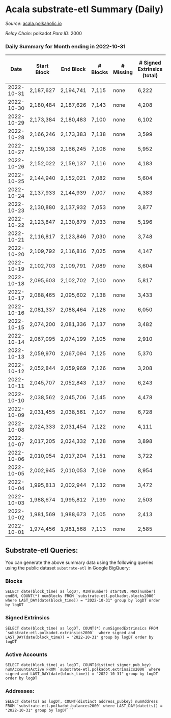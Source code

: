 # Acala substrate-etl Summary (Daily)

_Source_: [acala.polkaholic.io](https://acala.polkaholic.io)

*Relay Chain*: polkadot
*Para ID*: 2000



### Daily Summary for Month ending in 2022-10-31


| Date | Start Block | End Block | # Blocks | # Missing | # Signed Extrinsics (total) | # Active Accounts | # Addresses with Balances | # Events | # Transfers | # XCM Transfers In | # XCM Transfers Out |
| ---- | ----------- | --------- | -------- | --------- | --------------------------- | ----------------- | ------------------------- | -------- | ----------- | ------------------ | ------------------- |
| 2022-10-31 | 2,187,627 | 2,194,741 | 7,115 | none  | 6,222 | 672 | 164,762 | 100,877 | 4,390 ($2,839,164.48) | 100 ($79,045.50) | 163 ($263,569.68) |
| 2022-10-30 | 2,180,484 | 2,187,626 | 7,143 | none  | 4,208 | 593 | 164,682 | 87,551 | 2,588 ($2,107,132.95) | 117 ($140,546.46) | 189 ($240,616.52) |
| 2022-10-29 | 2,173,384 | 2,180,483 | 7,100 | none  | 6,102 | 646 |  | 102,617 | 4,823 ($4,450,950.39) | 164 ($295,340.57) | 261 ($433,843.47) |
| 2022-10-28 | 2,166,246 | 2,173,383 | 7,138 | none  | 3,599 | 484 | 164,599 | 82,307 | 1,847 ($4,440,528.52) | 132 ($204,730.73) | 212 ($2,697,836.99) |
| 2022-10-27 | 2,159,138 | 2,166,245 | 7,108 | none  | 5,952 | 465 | 164,564 | 99,349 | 4,373 ($2,660,990.58) | 126 ($160,609.34) | 180 ($288,500.05) |
| 2022-10-26 | 2,152,022 | 2,159,137 | 7,116 | none  | 4,183 | 519 |  | 89,423 | 3,122 ($3,214,515.25) | 162 ($333,080.12) | 200 ($157,721.15) |
| 2022-10-25 | 2,144,940 | 2,152,021 | 7,082 | none  | 5,604 | 559 |  | 100,344 | 5,051 ($2,051,823.75) | 209 ($304,586.56) | 238 ($198,233.92) |
| 2022-10-24 | 2,137,933 | 2,144,939 | 7,007 | none  | 4,383 | 507 |  | 91,650 | 3,771 ($3,582,526.83) | 194 ($240,650.44) | 197 ($142,804.08) |
| 2022-10-23 | 2,130,880 | 2,137,932 | 7,053 | none  | 3,877 | 497 |  | 85,836 | 2,755 ($3,321,572.00) | 159 ($183,793.25) | 150 ($183,243.56) |
| 2022-10-22 | 2,123,847 | 2,130,879 | 7,033 | none  | 5,196 | 459 | 164,383 | 95,614 | 4,308 ($2,916,325.18) | 143 ($122,225.77) | 158 ($174,539.20) |
| 2022-10-21 | 2,116,817 | 2,123,846 | 7,030 | none  | 3,748 | 520 | 164,341 | 86,759 | 3,057 ($3,828,162.86) | 213 ($225,472.92) | 237 ($177,706.63) |
| 2022-10-20 | 2,109,792 | 2,116,816 | 7,025 | none  | 4,147 | 447 | 164,302 | 86,529 | 3,056 ($2,324,158.53) | 157 ($180,277.83) | 176 ($127,877.54) |
| 2022-10-19 | 2,102,703 | 2,109,791 | 7,089 | none  | 3,604 | 501 |  | 84,464 | 2,658 ($22,347,841.09) | 143 ($128,542.07) | 145 ($138,719.42) |
| 2022-10-18 | 2,095,603 | 2,102,702 | 7,100 | none  | 5,817 | 510 |  | 100,290 | 5,234 ($2,332,318.98) | 134 ($157,825.34) | 168 ($93,885.07) |
| 2022-10-17 | 2,088,465 | 2,095,602 | 7,138 | none  | 3,433 | 513 | 164,133 | 85,547 | 3,086 ($4,162,844.18) | 155 ($166,802.41) | 217 ($157,123.44) |
| 2022-10-16 | 2,081,337 | 2,088,464 | 7,128 | none  | 6,050 | 808 | 164,069 | 105,241 | 5,766 ($4,802,058.06) | 193 ($183,831.12) | 239 ($173,391.70) |
| 2022-10-15 | 2,074,200 | 2,081,336 | 7,137 | none  | 3,482 | 526 | 163,980 | 87,047 | 3,442 ($3,083,041.49) | 188 ($130,391.02) | 202 ($208,979.40) |
| 2022-10-14 | 2,067,095 | 2,074,199 | 7,105 | none  | 2,910 | 500 | 163,903 | 81,407 | 2,595 ($2,447,527.79) | 190 ($173,778.26) | 237 ($117,022.91) |
| 2022-10-13 | 2,059,970 | 2,067,094 | 7,125 | none  | 5,370 | 681 | 163,853 | 102,953 | 6,014 ($13,696,574.76) | 241 ($278,823.70) | 191 ($894,570.78) |
| 2022-10-12 | 2,052,844 | 2,059,969 | 7,126 | none  | 3,208 | 609 | 163,785 | 85,613 | 3,494 ($5,297,841.20) | 148 ($163,207.80) | 133 ($222,536.02) |
| 2022-10-11 | 2,045,707 | 2,052,843 | 7,137 | none  | 6,243 | 675 |  | 108,348 | 6,160 ($5,518,240.68) | 294 ($406,774.75) | 221 ($307,286.53) |
| 2022-10-10 | 2,038,562 | 2,045,706 | 7,145 | none  | 4,478 | 647 |  | 92,130 | 3,477 ($3,907,767.70) | 199 ($327,204.49) | 170 ($243,584.21) |
| 2022-10-09 | 2,031,455 | 2,038,561 | 7,107 | none  | 6,728 | 676 |  | 107,601 | 6,015 ($2,570,321.37) | 142 ($93,828.69) | 154 ($109,273.79) |
| 2022-10-08 | 2,024,333 | 2,031,454 | 7,122 | none  | 4,111 | 663 |  | 91,653 | 3,900 ($4,094,834.83) | 170 ($232,088.52) | 146 ($281,700.54) |
| 2022-10-07 | 2,017,205 | 2,024,332 | 7,128 | none  | 3,898 | 532 |  | 88,569 | 3,660 ($3,205,598.46) | 118 ($143,116.34) | 128 ($209,185.31) |
| 2022-10-06 | 2,010,054 | 2,017,204 | 7,151 | none  | 3,722 | 831 |  | 91,006 | 4,079 ($3,995,943.92) | 192 ($139,142.05) | 220 ($221,009.04) |
| 2022-10-05 | 2,002,945 | 2,010,053 | 7,109 | none  | 8,954 | 935 |  | 127,250 | 8,122 ($5,942,784.94) | 249 ($473,598.13) | 254 ($351,652.49) |
| 2022-10-04 | 1,995,813 | 2,002,944 | 7,132 | none  | 3,472 | 850 |  | 46,557 | 3,982 ($3,334,296.78) | 225 ($289,523.87) | 175 ($196,979.13) |
| 2022-10-03 | 1,988,674 | 1,995,812 | 7,139 | none  | 2,503 | 728 |  | 38,125 | 2,956 ($2,549,270.09) | 150 ($117,484.42) | 160 ($131,934.95) |
| 2022-10-02 | 1,981,569 | 1,988,673 | 7,105 | none  | 2,413 | 834 |  | 39,758 | 3,518 ($1,834,311.34) | 259 ($153,587.44) | 163 ($106,766.23) |
| 2022-10-01 | 1,974,456 | 1,981,568 | 7,113 | none  | 2,585 | 800 |  | 40,448 | 3,557 ($1,974,148.57) | 232 ($151,387.85) | 182 ($408,518.89) |

## Substrate-etl Queries:
You can generate the above summary data using the following queries using the public dataset `substrate-etl` in Google BigQuery:


### Blocks
```
SELECT date(block_time) as logDT, MIN(number) startBN, MAX(number) endBN, COUNT(*) numBlocks FROM `substrate-etl.polkadot.blocks2000`  where LAST_DAY(date(block_time)) = "2022-10-31" group by logDT order by logDT
```


### Signed Extrinsics
```
SELECT date(block_time) as logDT, COUNT(*) numSignedExtrinsics FROM `substrate-etl.polkadot.extrinsics2000`  where signed and LAST_DAY(date(block_time)) = "2022-10-31" group by logDT order by logDT
```


### Active Accounts
```
SELECT date(block_time) as logDT, COUNT(distinct signer_pub_key) numAccountsActive FROM `substrate-etl.polkadot.extrinsics2000` where signed and LAST_DAY(date(block_time)) = "2022-10-31" group by logDT order by logDT
```


### Addresses:
```
SELECT date(ts) as logDT, COUNT(distinct address_pubkey) numAddress FROM `substrate-etl.polkadot.balances2000` where LAST_DAY(date(ts)) = "2022-10-31" group by logDT```

